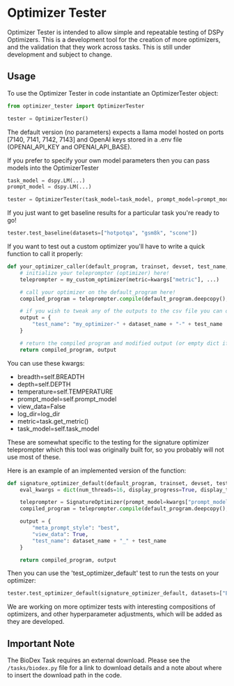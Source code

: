 # Optimizer Tester

Optimizer Tester is intended to allow simple and repeatable testing of DSPy Optimizers.  This is a development tool for the creation of more optimizers, and the validation that they work across tasks.  This is still under development and subject to change.

## Usage 

To use the Optimizer Tester in code instantiate an OptimizerTester object:

```python
from optimizer_tester import OptimizerTester

tester = OptimizerTester()
```

The default version (no parameters) expects a llama model hosted on ports [7140, 7141, 7142, 7143] and OpenAI keys stored in a .env file (OPENAI_API_KEY and OPENAI_API_BASE).

If you prefer to specify your own model parameters then you can pass models into the OptimizerTester

```python
task_model = dspy.LM(...)
prompt_model = dspy.LM(...)

tester = OptimizerTester(task_model=task_model, prompt_model=prompt_model)
```

If you just want to get baseline results for a particular task you're ready to go!

```python
tester.test_baseline(datasets=["hotpotqa", "gsm8k", "scone"])
```

If you want to test out a custom optimizer you'll have to write a quick function to call it properly:

```python
def your_optimizer_caller(default_program, trainset, devset, test_name, dataset_name, kwargs):
    # initialize your teleprompter (optimizer) here!
    teleprompter = my_custom_optimizer(metric=kwargs["metric"], ...)

    # call your optimizer on the default_program here!
    compiled_program = teleprompter.compile(default_program.deepcopy(), trainset=trainset, ...)

    # if you wish to tweak any of the outputs to the csv file you can do that here
    output = {
        "test_name": "my_optimizer-" + dataset_name + "-" + test_name
    }

    # return the compiled program and modified output (or empty dict if no changes made)
    return compiled_program, output
```

You can use these kwargs:
- breadth=self.BREADTH
- depth=self.DEPTH
- temperature=self.TEMPERATURE
- prompt_model=self.prompt_model
- view_data=False
- log_dir=log_dir
- metric=task.get_metric()
- task_model=self.task_model

These are somewhat specific to the testing for the signature optimizer teleprompter which this tool was originally built for, so you probably will not use most of these.

Here is an example of an implemented version of the function:

```python
def signature_optimizer_default(default_program, trainset, devset, test_name, dataset_name, kwargs):
    eval_kwargs = dict(num_threads=16, display_progress=True, display_table=0)

    teleprompter = SignatureOptimizer(prompt_model=kwargs["prompt_model"], task_model=kwargs["task_model"], metric=kwargs["metric"], breadth=kwargs["breadth"], depth=kwargs["depth"], init_temperature=kwargs["temperature"], verbose=False, log_dir=kwargs["log_dir"])
    compiled_program = teleprompter.compile(default_program.deepcopy(), devset=trainset, evalset=devset, eval_kwargs=eval_kwargs)

    output = {
        "meta_prompt_style": "best",
        "view_data": True,
        "test_name": dataset_name + "_" + test_name
    }

    return compiled_program, output
```

Then you can use the 'test_optimizer_default' test to run the tests on your optimizer:

```python
tester.test_optimizer_default(signature_optimizer_default, datasets=["BioDex", "Tweet", "Tweet Metric"])
```

We are working on more optimizer tests with interesting compositions of optimizers, and other hyperparameter adjustments, which will be added as they are developed.

## Important Note

The BioDex Task requires an external download.  Please see the `/tasks/biodex.py` file for a link to download details and a note about where to insert the download path in the code.

